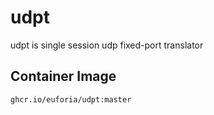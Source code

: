 # udpt
udpt is single session udp fixed-port translator

## Container Image
```
ghcr.io/euforia/udpt:master
```